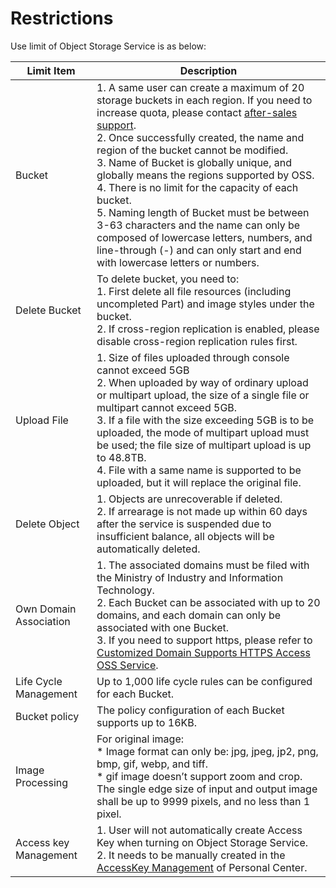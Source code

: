 # Restrictions

Use limit of Object Storage Service is as below:

|Limit Item|Description|
|-|-|
|Bucket|1. A same user can create a maximum of 20 storage buckets in each region. If you need to increase quota, please contact [after-sales support](https://ticket.jdcloud.com/myorder/submit).<br>2. Once successfully created, the name and region of the bucket cannot be modified. <br>3. Name of Bucket is globally unique, and globally means the regions supported by OSS. <br>4. There is no limit for the capacity of each bucket. <br>5. Naming length of Bucket must be between 3-63 characters and the name can only be composed of lowercase letters, numbers, and line-through (-) and can only start and end with lowercase letters or numbers. |
|Delete Bucket|To delete bucket, you need to: <br>1. First delete all file resources (including uncompleted Part) and image styles under the bucket. <br>2. If cross-region replication is enabled, please disable cross-region replication rules first.|
|Upload File|1. Size of files uploaded through console cannot exceed 5GB <br>2. When uploaded by way of ordinary upload or multipart upload, the size of a single file or multipart cannot exceed 5GB. <br>3. If a file with the size exceeding 5GB is to be uploaded, the mode of multipart upload must be used; the file size of multipart upload is up to 48.8TB. <br>4. File with a same name is supported to be uploaded, but it will replace the original file.
|Delete Object|1. Objects are unrecoverable if deleted. <br>2. If arrearage is not made up within 60 days after the service is suspended due to insufficient balance, all objects will be automatically deleted.<br>|
|Own Domain Association|1. The associated domains must be filed with the Ministry of Industry and Information Technology. <br>2. Each Bucket can be associated with up to 20 domains, and each domain can only be associated with one Bucket. <br>3. If you need to support https, please refer to [Customized Domain Supports HTTPS Access OSS Service](https://docs.jdcloud.com/en/object-storage-service/custom-domain-name-guidance). <br>|
|Life Cycle Management|Up to 1,000 life cycle rules can be configured for each Bucket.|
|Bucket policy |The policy configuration of each Bucket supports up to 16KB.|
|Image Processing|For original image: <br>* Image format can only be: jpg, jpeg, jp2, png, bmp, gif, webp, and tiff. <br>* gif image doesn’t support zoom and crop. <br>The single edge size of input and output image shall be up to 9999 pixels, and no less than 1 pixel.|
|Access key Management|1. User will not automatically create Access Key when turning on Object Storage Service. <br>2. It needs to be manually created in the [AccessKey Management](https://uc.jdcloud.com/account/accesskey) of Personal Center.|
